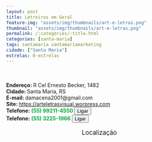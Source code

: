 ```yaml
---
layout: post
title: Letreiros em Geral
feature-img: "assets/img/thumbnails/art-e-letras.png"
thumbnail: "assets/img/thumbnails/art-e-letras.png"
permalink: /:categories/:title.html
categories: [santa-maria]
tags: santamaria santamariamarketing
cidade: ["Santa Maria"]
estrelas: 0-estrelas
---
```

<!-- more --><br />
 <br/>
<b>Endereço: </b>R Cel Ernesto Becker, 1482<br />
<b>Cidade: </b>Santa Maria, RS<br />
<b>E-mail: </b>damacena2001@gmail.com<br />
<b>Site: </b><a href="https://arteletrasvisual.worpress.com">https://arteletrasvisual.worpress.com</a><br />
<b>Telefone: <span style="color: #00ab3a;">(55) 99211-4550</span> <a href="tel:55992114550"><button class="ligar">Ligar</button></a></b><br />
<b>Telefone: <span style="color: #00ab3a;">(55) 3225-1966</span> <a href="tel:5532251966"><button class="ligar">Ligar</button></a></b><br />
<br />
<style>
      #map {
        height: 400px;
        width: 100%;
       }
    </style>

<div style="font-size: larger; text-align: center;">
Localização</div>
<div id="map">
<script>
      function initMap() {
        var uluru = {lat: -29.6803285, lng: -53.8135488};
        var map = new google.maps.Map(document.getElementById('map'), {
          zoom: 17,
          center: uluru
        });
        var marker = new google.maps.Marker({
          position: uluru,
          map: map
        });
      }
    </script>
    <script async="" defer="" src="https://maps.googleapis.com/maps/api/js?key=AIzaSyCck-jhcLX7iaqvW5q898KwuoSUBpG-7qE&callback=initMap">
    </script>
</div>
